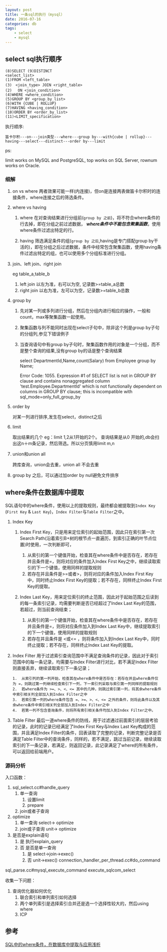 ```yaml
---
layout: post
title: 一条sql的执行（mysql）
date: 2016-07-16
categories: db
tags:
    - select
    - mysql
---
```





## select sql执行顺序

    (8)SELECT (9)DISTINCT
    <select_list>
    (1)FROM <left_table>
    (3)　<join_type> JOIN <right_table>
    (2)　 ON <join_condition>  
    (4)WHERE <where_condition>
    (5)GROUP BY <group_by_list>
    (6)WITH {CUBE | ROLLUP}
    (7)HAVING <having_condition>
    (10)ORDER BY <order_by_list>
    (11)<LIMIT_specification>

执行顺序:

`笛卡尔积---on---join类型---where---group by---with{cube | rollup}---having---select---distinct---order by---limit`

ps:

limit works on MySQL and PostgreSQL, top works on SQL Server, rownum works on Oracle.

### 细解

1.  on vs where
    两者效果可能一样(内连接)，但on是连接两表做笛卡尔积时的连接条件，where连接之后的筛选条件。

2.  where vs having

    1.  where 在对查询结果进行分组前(`group by 之前`)，将不符合where条件的行去掉，即在分组之前过滤数据， ***where条件中不能包含聚集函数***，使用where条件过滤出特定的行。

    2.  having 筛选满足条件的组(`group by 之后`,having是专门搭配group by干活的)，即在分组之后过滤数据，条件中经常包含聚集函数，使用having条件过滤出特定的组，也可以使用多个分组标准进行分组。

3.  join、left join、right join　　

    eg table_a,table_b

    1.  left join 以左为准，右可以为空, 记录数>=table_a总数
    2.  right join 以右为准，左可以为空，记录数>=table_b总数

4.  group by

    1.  先对某一列或多列进行分组，然后在分组内进行相应的操作，一般和count，max等聚集函数一起使用。

    2.  聚集函数与列不能同时出现在select子句中，除非这个列是group by子句的分组列,参见下错误例子

    3.  当查询语句中有group by子句时，聚集函数作用的对象是一个分组，而不是整个查询的结果,没有group by的话是整个查询结果

        select DepartmentId,Name,count(Salary) from Employee group by Name;

        Error Code: 1055. Expression #1 of SELECT list is not in GROUP BY clause and contains nonaggregated column 'test.Employee.DepartmentId' which is not functionally dependent on columns in GROUP BY clause; this is incompatible with sql_mode=only_full_group_by

5.  order by

    对某一列进行排序,发生在select，distinct之后

6.  limit

    取出结果的几个 eg：limit 1,2从1开始的2个。  查询结果是从0 开始的,db会扫出这n＋m条记录，然后筛选。所以分页慎用limit m,n

7.  union和union all

    跨库查询，union会去重，union all 不会去重

8.  group by 之后，可以通过加order by null避免文件排序

## where条件在数据库中提取

SQL语句中的where条件，使用以上的提取规则，最终都会被提取到`Index Key` (`First Key` & `Last Key`)，`Index Filter`与`Table Filter`之中。

1.  Index Key
    1.  Index First Key，只是用来定位索引的起始范围，因此只在索引第一次Search Path(沿着索引B+树的根节点一直遍历，到索引正确的叶节点位置)时使用，一次判断即可，
        1.  从索引的第一个键值开始，检查其在where条件中是否存在，若存在并且条件是=，则将对应的条件加入Index First Key之中，继续读取索引的下一个键值，使用同样的提取规则
        2.  若存在并且条件是>=或者>，则将对应的条件加入Index First Key中，同时终止Index First Key的提取；若不存在，同样终止Index First Key的提取。
    2.  Index Last Key，用来定位索引的终止范围，因此对于起始范围之后读到的每一条索引记录，均需要判断是否已经超过了Index Last Key的范围，若超过，则当前查询结束；

        1.  从索引的第一个键值开始，检查其在where条件中是否存在，若存在并且条件是=，则将对应条件加入到Index Last Key中，继续提取索引的下一个键值，使用同样的提取规则
        2. 若存在并且条件是 <或<= ，则将条件加入到Index Last Key中，同时终止提取；若不存在，同样终止Index Last Key的提取。

2.  Index Filter
    用于过滤索引查询范围中不满足查询条件的记录，因此对于索引范围中的每一条记录，均需要与Index Filter进行对比，若不满足Index Filter则直接丢弃，继续读取索引下一条记录；

        1.  从索引列的第一列开始，检查其在where条件中是否存在：若存在并且where条件仅为 =，则跳过第一列继续检查索引下一列，下一索引列采取与索引第一列同样的提取规则
        2.  若where条件为 >=、>、<、<= 其中的几种，则跳过索引第一列，将其余where条件中索引相关列全部加入到Index Filter之中
        3.  若索引第一列的where条件包含 =、>=、>、<、<= 之外的条件，则将此条件以及其余where条件中索引相关列全部加入到Index Filter之中
        4.  若第一列不包含查询条件，则将所有索引相关条件均加入到Index Filter之中。

3.  Table Filter
    最后一道where条件的防线，用于过滤通过前面索引的层层考验的记录，此时的记录已经满足了Index First Key与Index Last Key构成的范围，并且满足Index Filter的条件，回表读取了完整的记录，判断完整记录是否满足Table Filter中的查询条件，同样的，若不满足，跳过当前记录，继续读取索引的下一条记录，若满足，则返回记录，此记录满足了where的所有条件，可以返回给前端用户。

### 源码分析

入口函数：
1. sql_select.cc#handle_query
    1. 单一查询
        1. 设置limit
        2. prepare
    2. join或者子查询
2. optimize
    1. 单一查询
        select-> optimize
    2. join或子查询
        unit-> optimize
3. 是否是explain语句
    1. 是 执行explain_query
    2. 否 是否是单一查询
        1. 是 select->join->exec()
        2. 否 unit->exec()
connection_handler_per_thread.cc#do_command

sql_parse.cc#mysql_execute_command
execute_sqlcom_select



收集一下问题：
1. 查询优化器如何优化
    1. 联合索引和单列索引如何选择
    2. 两个单列索引是选择索引合并还是选一个选择性较大的，然后using where
    3. ICP

## 参考

[SQL中的where条件，在数据库中提取与应用浅析](http://hedengcheng.com/?p=577)
